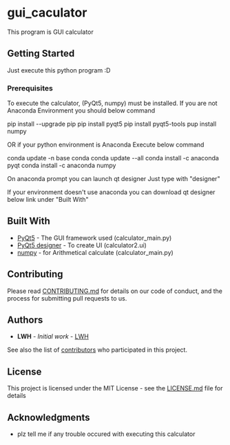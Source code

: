 # gui_caculator

This program is GUI calculator

## Getting Started

Just execute this python program :D

### Prerequisites

To execute the calculator, (PyQt5, numpy) must be installed.
If you are not Anaconda Environment you should below command

pip install --upgrade pip
pip install pyqt5
pip install pyqt5-tools
pup install numpy

OR if your python environment is Anaconda Execute below command

conda update -n base conda
conda update --all
conda install -c anaconda pyqt
conda install -c anaconda numpy

On anaconda prompt you can launch qt designer 
Just type with "designer"

If your environment doesn't use anaconda you can download qt designer below link under "Built With"

## Built With

* [PyQt5](https://www.riverbankcomputing.com/software/pyqt/) - The GUI framework used (calculator_main.py)
* [PyQt5 designer](https://build-system.fman.io/qt-designer-download) - To create UI (calculator2.ui)
* [numpy](https://numpy.org/) - for Arithmetical calculate (calculator_main.py)

## Contributing

Please read [CONTRIBUTING.md](https://github.com/S3xyG4y/gui_calculator/blob/main/CONTRIBUTING.md) for details on our code of conduct, and the process for submitting pull requests to us.

## Authors

* **LWH** - *Initial work* - [LWH](https://github.com/S3xyG4y)

See also the list of [contributors](https://github.com/your/project/contributors) who participated in this project.

## License

This project is licensed under the MIT License - see the [LICENSE.md](LICENSE.md) file for details

## Acknowledgments

* plz tell me if any trouble occured with executing this calculator
